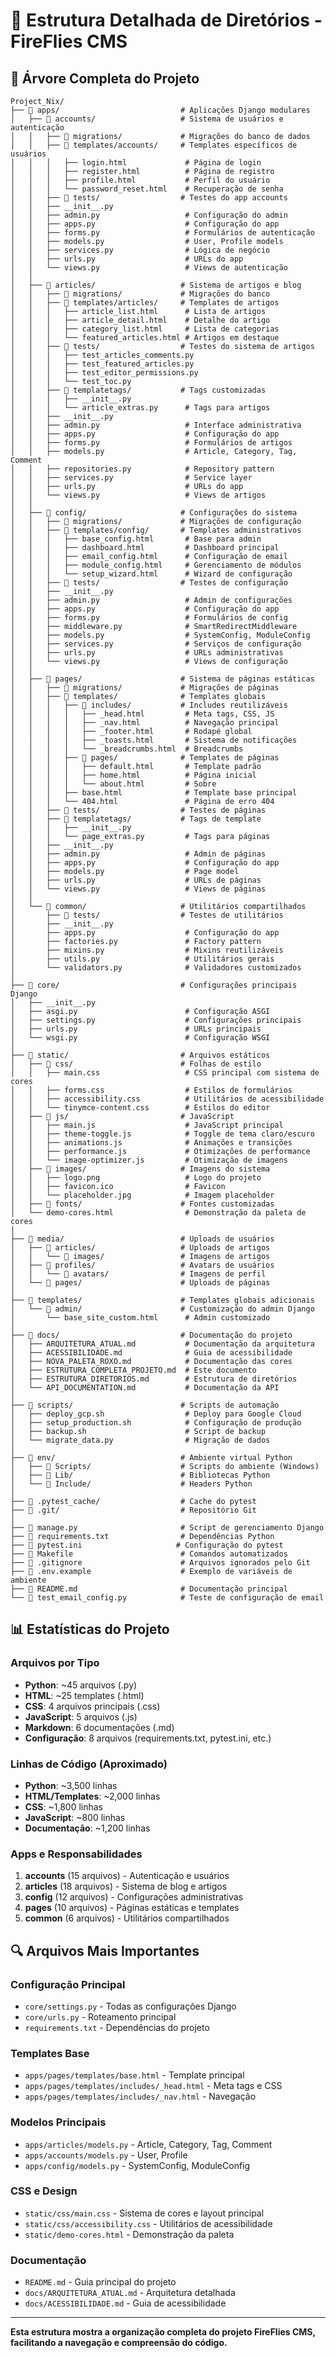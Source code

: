 # 📁 Estrutura Detalhada de Diretórios - FireFlies CMS

## 🌳 Árvore Completa do Projeto

```
Project_Nix/
├── 📁 apps/                           # Aplicações Django modulares
│   ├── 📁 accounts/                   # Sistema de usuários e autenticação
│   │   ├── 📁 migrations/             # Migrações do banco de dados
│   │   ├── 📁 templates/accounts/     # Templates específicos de usuários
│   │   │   ├── login.html             # Página de login
│   │   │   ├── register.html          # Página de registro
│   │   │   ├── profile.html           # Perfil do usuário
│   │   │   └── password_reset.html    # Recuperação de senha
│   │   ├── 📁 tests/                  # Testes do app accounts
│   │   ├── __init__.py
│   │   ├── admin.py                   # Configuração do admin
│   │   ├── apps.py                    # Configuração do app
│   │   ├── forms.py                   # Formulários de autenticação
│   │   ├── models.py                  # User, Profile models
│   │   ├── services.py                # Lógica de negócio
│   │   ├── urls.py                    # URLs do app
│   │   └── views.py                   # Views de autenticação
│   │
│   ├── 📁 articles/                   # Sistema de artigos e blog
│   │   ├── 📁 migrations/             # Migrações do banco
│   │   ├── 📁 templates/articles/     # Templates de artigos
│   │   │   ├── article_list.html      # Lista de artigos
│   │   │   ├── article_detail.html    # Detalhe do artigo
│   │   │   ├── category_list.html     # Lista de categorias
│   │   │   └── featured_articles.html # Artigos em destaque
│   │   ├── 📁 tests/                  # Testes do sistema de artigos
│   │   │   ├── test_articles_comments.py
│   │   │   ├── test_featured_articles.py
│   │   │   ├── test_editor_permissions.py
│   │   │   └── test_toc.py
│   │   ├── 📁 templatetags/           # Tags customizadas
│   │   │   ├── __init__.py
│   │   │   └── article_extras.py      # Tags para artigos
│   │   ├── __init__.py
│   │   ├── admin.py                   # Interface administrativa
│   │   ├── apps.py                    # Configuração do app
│   │   ├── forms.py                   # Formulários de artigos
│   │   ├── models.py                  # Article, Category, Tag, Comment
│   │   ├── repositories.py            # Repository pattern
│   │   ├── services.py                # Service layer
│   │   ├── urls.py                    # URLs do app
│   │   └── views.py                   # Views de artigos
│   │
│   ├── 📁 config/                     # Configurações do sistema
│   │   ├── 📁 migrations/             # Migrações de configuração
│   │   ├── 📁 templates/config/       # Templates administrativos
│   │   │   ├── base_config.html       # Base para admin
│   │   │   ├── dashboard.html         # Dashboard principal
│   │   │   ├── email_config.html      # Configuração de email
│   │   │   ├── module_config.html     # Gerenciamento de módulos
│   │   │   └── setup_wizard.html      # Wizard de configuração
│   │   ├── 📁 tests/                  # Testes de configuração
│   │   ├── __init__.py
│   │   ├── admin.py                   # Admin de configurações
│   │   ├── apps.py                    # Configuração do app
│   │   ├── forms.py                   # Formulários de config
│   │   ├── middleware.py              # SmartRedirectMiddleware
│   │   ├── models.py                  # SystemConfig, ModuleConfig
│   │   ├── services.py                # Serviços de configuração
│   │   ├── urls.py                    # URLs administrativas
│   │   └── views.py                   # Views de configuração
│   │
│   ├── 📁 pages/                      # Sistema de páginas estáticas
│   │   ├── 📁 migrations/             # Migrações de páginas
│   │   ├── 📁 templates/              # Templates globais
│   │   │   ├── 📁 includes/           # Includes reutilizáveis
│   │   │   │   ├── _head.html         # Meta tags, CSS, JS
│   │   │   │   ├── _nav.html          # Navegação principal
│   │   │   │   ├── _footer.html       # Rodapé global
│   │   │   │   ├── _toasts.html       # Sistema de notificações
│   │   │   │   └── _breadcrumbs.html  # Breadcrumbs
│   │   │   ├── 📁 pages/              # Templates de páginas
│   │   │   │   ├── default.html       # Template padrão
│   │   │   │   ├── home.html          # Página inicial
│   │   │   │   └── about.html         # Sobre
│   │   │   ├── base.html              # Template base principal
│   │   │   └── 404.html               # Página de erro 404
│   │   ├── 📁 tests/                  # Testes de páginas
│   │   ├── 📁 templatetags/           # Tags de template
│   │   │   ├── __init__.py
│   │   │   └── page_extras.py         # Tags para páginas
│   │   ├── __init__.py
│   │   ├── admin.py                   # Admin de páginas
│   │   ├── apps.py                    # Configuração do app
│   │   ├── models.py                  # Page model
│   │   ├── urls.py                    # URLs de páginas
│   │   └── views.py                   # Views de páginas
│   │
│   └── 📁 common/                     # Utilitários compartilhados
│       ├── 📁 tests/                  # Testes de utilitários
│       ├── __init__.py
│       ├── apps.py                    # Configuração do app
│       ├── factories.py               # Factory pattern
│       ├── mixins.py                  # Mixins reutilizáveis
│       ├── utils.py                   # Utilitários gerais
│       └── validators.py              # Validadores customizados
│
├── 📁 core/                           # Configurações principais Django
│   ├── __init__.py
│   ├── asgi.py                        # Configuração ASGI
│   ├── settings.py                    # Configurações principais
│   ├── urls.py                        # URLs principais
│   └── wsgi.py                        # Configuração WSGI
│
├── 📁 static/                         # Arquivos estáticos
│   ├── 📁 css/                        # Folhas de estilo
│   │   ├── main.css                   # CSS principal com sistema de cores
│   │   ├── forms.css                  # Estilos de formulários
│   │   ├── accessibility.css          # Utilitários de acessibilidade
│   │   └── tinymce-content.css        # Estilos do editor
│   ├── 📁 js/                         # JavaScript
│   │   ├── main.js                    # JavaScript principal
│   │   ├── theme-toggle.js            # Toggle de tema claro/escuro
│   │   ├── animations.js              # Animações e transições
│   │   ├── performance.js             # Otimizações de performance
│   │   └── image-optimizer.js         # Otimização de imagens
│   ├── 📁 images/                     # Imagens do sistema
│   │   ├── logo.png                   # Logo do projeto
│   │   ├── favicon.ico                # Favicon
│   │   └── placeholder.jpg            # Imagem placeholder
│   ├── 📁 fonts/                      # Fontes customizadas
│   └── demo-cores.html                # Demonstração da paleta de cores
│
├── 📁 media/                          # Uploads de usuários
│   ├── 📁 articles/                   # Uploads de artigos
│   │   └── 📁 images/                 # Imagens de artigos
│   ├── 📁 profiles/                   # Avatars de usuários
│   │   └── 📁 avatars/                # Imagens de perfil
│   └── 📁 pages/                      # Uploads de páginas
│
├── 📁 templates/                      # Templates globais adicionais
│   └── 📁 admin/                      # Customização do admin Django
│       └── base_site_custom.html      # Admin customizado
│
├── 📁 docs/                           # Documentação do projeto
│   ├── ARQUITETURA_ATUAL.md           # Documentação da arquitetura
│   ├── ACESSIBILIDADE.md              # Guia de acessibilidade
│   ├── NOVA_PALETA_ROXO.md            # Documentação das cores
│   ├── ESTRUTURA_COMPLETA_PROJETO.md  # Este documento
│   ├── ESTRUTURA_DIRETORIOS.md        # Estrutura de diretórios
│   └── API_DOCUMENTATION.md           # Documentação da API
│
├── 📁 scripts/                        # Scripts de automação
│   ├── deploy_gcp.sh                  # Deploy para Google Cloud
│   ├── setup_production.sh            # Configuração de produção
│   ├── backup.sh                      # Script de backup
│   └── migrate_data.py                # Migração de dados
│
├── 📁 env/                            # Ambiente virtual Python
│   ├── 📁 Scripts/                    # Scripts do ambiente (Windows)
│   ├── 📁 Lib/                        # Bibliotecas Python
│   └── 📁 Include/                    # Headers Python
│
├── 📁 .pytest_cache/                  # Cache do pytest
├── 📁 .git/                           # Repositório Git
│
├── 📄 manage.py                       # Script de gerenciamento Django
├── 📄 requirements.txt                # Dependências Python
├── 📄 pytest.ini                     # Configuração do pytest
├── 📄 Makefile                        # Comandos automatizados
├── 📄 .gitignore                      # Arquivos ignorados pelo Git
├── 📄 .env.example                    # Exemplo de variáveis de ambiente
├── 📄 README.md                       # Documentação principal
└── 📄 test_email_config.py            # Teste de configuração de email
```

## 📊 Estatísticas do Projeto

### Arquivos por Tipo
- **Python**: ~45 arquivos (.py)
- **HTML**: ~25 templates (.html)
- **CSS**: 4 arquivos principais (.css)
- **JavaScript**: 5 arquivos (.js)
- **Markdown**: 6 documentações (.md)
- **Configuração**: 8 arquivos (requirements.txt, pytest.ini, etc.)

### Linhas de Código (Aproximado)
- **Python**: ~3,500 linhas
- **HTML/Templates**: ~2,000 linhas
- **CSS**: ~1,800 linhas
- **JavaScript**: ~800 linhas
- **Documentação**: ~1,200 linhas

### Apps e Responsabilidades
1. **accounts** (15 arquivos) - Autenticação e usuários
2. **articles** (18 arquivos) - Sistema de blog e artigos
3. **config** (12 arquivos) - Configurações administrativas
4. **pages** (10 arquivos) - Páginas estáticas e templates
5. **common** (6 arquivos) - Utilitários compartilhados

## 🔍 Arquivos Mais Importantes

### Configuração Principal
- `core/settings.py` - Todas as configurações Django
- `core/urls.py` - Roteamento principal
- `requirements.txt` - Dependências do projeto

### Templates Base
- `apps/pages/templates/base.html` - Template principal
- `apps/pages/templates/includes/_head.html` - Meta tags e CSS
- `apps/pages/templates/includes/_nav.html` - Navegação

### Modelos Principais
- `apps/articles/models.py` - Article, Category, Tag, Comment
- `apps/accounts/models.py` - User, Profile
- `apps/config/models.py` - SystemConfig, ModuleConfig

### CSS e Design
- `static/css/main.css` - Sistema de cores e layout principal
- `static/css/accessibility.css` - Utilitários de acessibilidade
- `static/demo-cores.html` - Demonstração da paleta

### Documentação
- `README.md` - Guia principal do projeto
- `docs/ARQUITETURA_ATUAL.md` - Arquitetura detalhada
- `docs/ACESSIBILIDADE.md` - Guia de acessibilidade

---

**Esta estrutura mostra a organização completa do projeto FireFlies CMS, facilitando a navegação e compreensão do código.**
